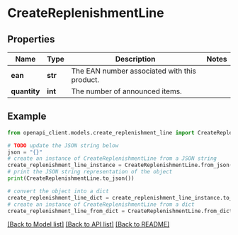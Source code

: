 # CreateReplenishmentLine


## Properties

Name | Type | Description | Notes
------------ | ------------- | ------------- | -------------
**ean** | **str** | The EAN number associated with this product. | 
**quantity** | **int** | The number of announced items. | 

## Example

```python
from openapi_client.models.create_replenishment_line import CreateReplenishmentLine

# TODO update the JSON string below
json = "{}"
# create an instance of CreateReplenishmentLine from a JSON string
create_replenishment_line_instance = CreateReplenishmentLine.from_json(json)
# print the JSON string representation of the object
print(CreateReplenishmentLine.to_json())

# convert the object into a dict
create_replenishment_line_dict = create_replenishment_line_instance.to_dict()
# create an instance of CreateReplenishmentLine from a dict
create_replenishment_line_from_dict = CreateReplenishmentLine.from_dict(create_replenishment_line_dict)
```
[[Back to Model list]](../README.md#documentation-for-models) [[Back to API list]](../README.md#documentation-for-api-endpoints) [[Back to README]](../README.md)


